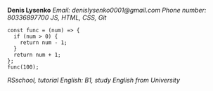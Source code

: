 **Denis Lysenko**
_Email: denislysenko0001@gmail.com_
*Phone number: 80336897700*
_JS, HTML, CSS, Git_
```
const func = (num) => {  
  if (num > 0) {  
    return num - 1;  
  }
  return num + 1;  
};  
func(100);
```
_RSschool, tutorial_
_English: B1, study English from University_
